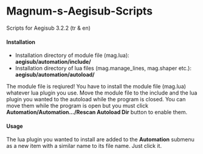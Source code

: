 # Magnum-s-Aegisub-Scripts
Scripts for Aegisub 3.2.2 (tr &amp; en)

#### Installation
* Installation directory of module file (mag.lua): **aegisub/automation/include/**
* Installation directory of lua files (mag.manage_lines, mag.shaper etc.): **aegisub/automation/autoload/**

The module file is reqiured! You have to install the module file (mag.lua) whatever lua plugin you use. Move the module file to the include and the lua plugin you wanted to the autoload while the program is closed. You can move them while the program is open but you must click **Automation/Automation.../Rescan Autoload Dir** button to enable them.

#### Usage
The lua plugin you wanted to install are added to the **Automation** submenu as a new item with a similar name to its file name. Just click it.
